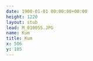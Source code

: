 ```yaml
---
date: 1900-01-01 00:00:00+00:00
height: 1220
layout: stub
lead: M_010055.JPG
name: Kum
title: Kum
x: 506
y: 105
---
```

